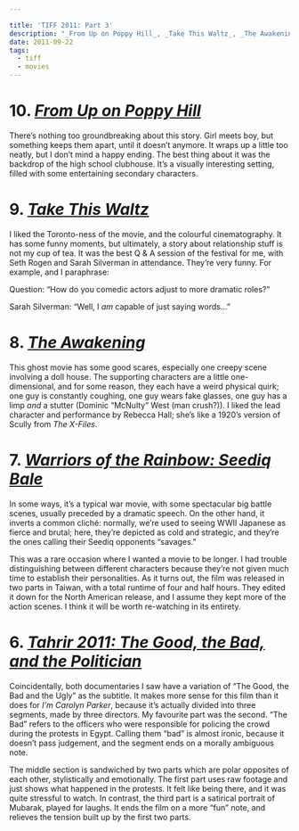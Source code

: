 ```yaml
---

title: 'TIFF 2011: Part 3'
description: "_From Up on Poppy Hill_, _Take This Waltz_, _The Awakening_, _Warriors of the Rainbow_, _Tahrir 2011_"
date: 2011-09-22
tags:
  - tiff
  - movies
---
```


# 10. [_From Up on Poppy Hill_](http://www.imdb.com/title/tt1798188/)
  
There’s nothing too groundbreaking about this story. Girl meets boy, but something keeps them apart, until it doesn’t anymore. It wraps up a little too neatly, but I don’t mind a happy ending. The best thing about it was the backdrop of the high school clubhouse. It’s a visually interesting setting, filled with some entertaining secondary characters.  
  
# 9. [_Take This Waltz_](http://www.imdb.com/title/tt1592281/)
  
I liked the Toronto-ness of the movie, and the colourful cinematography. It has some funny moments, but ultimately, a story about relationship stuff is not my cup of tea. It was the best Q & A session of the festival for me, with Seth Rogen and Sarah Silverman in attendance. They’re very funny. For example, and I paraphrase:  
  
Question: “How do you comedic actors adjust to more dramatic roles?”  
  
Sarah Silverman: “Well, I _am_ capable of just saying words...”  
  
# 8. [_The Awakening_](http://www.imdb.com/title/tt1687901/)
  
This ghost movie has some good scares, especially one creepy scene involving a doll house. The supporting characters are a little one-dimensional, and for some reason, they each have a weird physical quirk; one guy is constantly coughing, one guy wears fake glasses, one guy has a limp _and_ a stutter (Dominic “McNulty” West (man crush?)). I liked the lead character and performance by Rebecca Hall; she’s like a 1920’s version of Scully from _The X-Files_.  
  
# 7. [_Warriors of the Rainbow: Seediq Bale_](http://www.imdb.com/title/tt2007993/)
  
In some ways, it’s a typical war movie, with some spectacular big battle scenes, usually preceded by a dramatic speech. On the other hand, it inverts a common cliché: normally, we’re used to seeing WWII Japanese as fierce and brutal; here, they’re depicted as cold and strategic, and they’re the ones calling their Seediq opponents “savages.”  
  
This was a rare occasion where I wanted a movie to be longer. I had trouble distinguishing between different characters because they’re not given much time to establish their personalities. As it turns out, the film was released in two parts in Taiwan, with a total runtime of four and half hours. They edited it down for the North American release, and I assume they kept more of the action scenes. I think it will be worth re-watching in its entirety.  
  
# 6. [_Tahrir 2011: The Good, the Bad, and the Politician_](http://www.imdb.com/title/tt2044012/)
  
Coincidentally, both documentaries I saw have a variation of “The Good, the Bad and the Ugly” as the subtitle. It makes more sense for this film than it does for _I’m Carolyn Parker_, because it’s actually divided into three segments, made by three directors. My favourite part was the second. “The Bad” refers to the officers who were responsible for policing the crowd during the protests in Egypt. Calling them “bad” is almost ironic, because it doesn’t pass judgement, and the segment ends on a morally ambiguous note.  
  
The middle section is sandwiched by two parts which are polar opposites of each other, stylistically and emotionally. The first part uses raw footage and just shows what happened in the protests. It felt like being there, and it was quite stressful to watch. In contrast, the third part is a satirical portrait of Mubarak, played for laughs. It ends the film on a more “fun” note, and relieves the tension built up by the first two parts.
